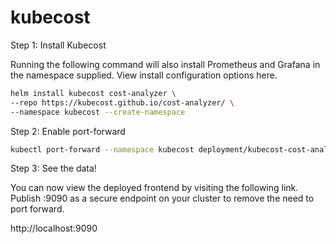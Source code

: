 # kubecost


Step 1: Install Kubecost

Running the following command will also install Prometheus and Grafana in the namespace supplied. View install configuration options here.

```bash
helm install kubecost cost-analyzer \
--repo https://kubecost.github.io/cost-analyzer/ \
--namespace kubecost --create-namespace
```

Step 2: Enable port-forward

```bash
kubectl port-forward --namespace kubecost deployment/kubecost-cost-analyzer 9090
```

Step 3: See the data!

You can now view the deployed frontend by visiting the following link. Publish :9090 as a secure endpoint on your cluster to remove the need to port forward.

http://localhost:9090
